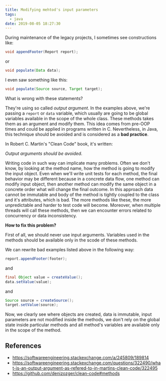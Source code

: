 ```yaml
---
title: Modifying mehtod's input parameters
tags:
  - java
date: 2019-08-05 18:27:30
---
```



During maintenance of the legacy projects, I sometimes see constructions like:

```java
void appendFooter(Report report);
```

or

```java
void populate(Data data);
```

I even saw something like this:

```java
void populate(Source source, Target target);
```

What is wrong with these statements?

They're using so called *output argument*. In the examples above, we're passing a `report` or `data` variable, which usually are going to be global variables available in the scope of the whole class. These methods takes them as an argument and modify them. This idea comes from pre-OOP times and could be applied in programs written in C. Nevertheless, in Java, this technique should be avoided and is considered as a **bad practice**.

In Robert C. Martin's "Clean Code" book, it's written:

*Output arguments should be avoided.*

Writing code in such way can implicate many problems. Often we don't know, by looking at the method name, how the method is going to modify the input object. Even when we'll write unit tests for each method, the final behavior may be different because in a concrete data flow, one method can modify input object, then another method can modify the same object in a concrete order what will change the final outcome. In this approach data cannot be immutable and body of the method is tightly coupled to the class and it's attributes, which is bad. The more methods like these, the more unpredictable and harder to test code will become. Moreover, when multiple threads will call these methods, then we can encounter errors related to concurrency or data inconsistency.

**How to fix this problem?**

First of all, we should never use input arguments. Variables used in the methods should be available only in the scode of these methods.

We can rewrite bad examples listed above in the following way:

```java
report.appendFooter(footer);
```

and

```java
final Object value = createValue();
data.setValue(value);
```

and

```java
Source source = createSource();
target.setValue(source);
```

Now, we clearly see where objects are created, data is immutable, input parameters are not modified inside the methods, we don't rely on the global state inside particular methods and all method's variables are available only in the scope of the method.

## References
- https://softwareengineering.stackexchange.com/a/245809/189814
- https://softwareengineering.stackexchange.com/questions/322490/what-is-an-output-argument-as-refered-to-in-martins-clean-code/322495
- https://github.com/denizozger/clean-code#methods
